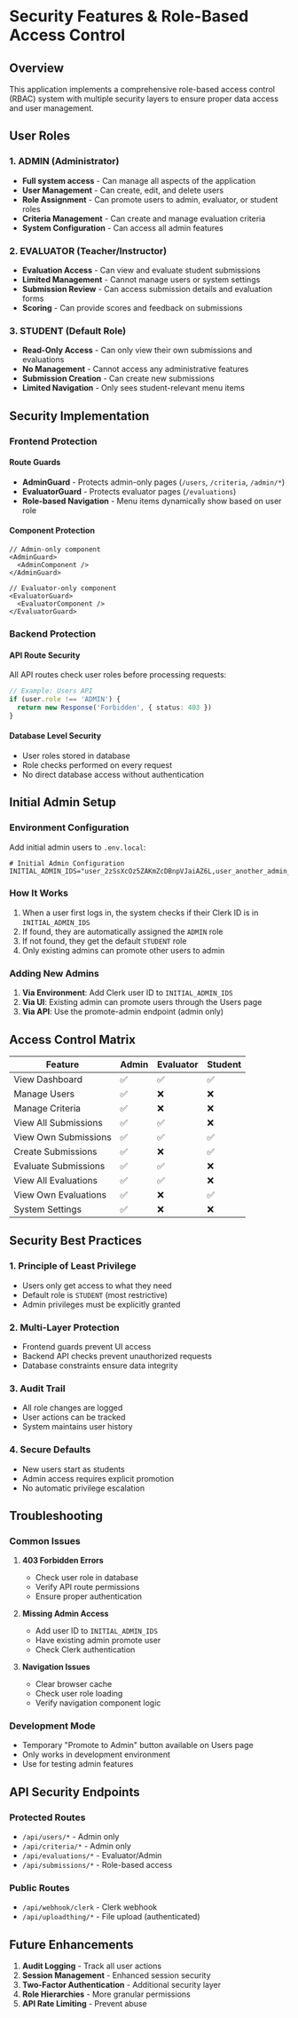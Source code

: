 # Security Features & Role-Based Access Control

## Overview

This application implements a comprehensive role-based access control (RBAC) system with multiple security layers to ensure proper data access and user management.

## User Roles

### 1. **ADMIN** (Administrator)
- **Full system access** - Can manage all aspects of the application
- **User Management** - Can create, edit, and delete users
- **Role Assignment** - Can promote users to admin, evaluator, or student roles
- **Criteria Management** - Can create and manage evaluation criteria
- **System Configuration** - Can access all admin features

### 2. **EVALUATOR** (Teacher/Instructor)
- **Evaluation Access** - Can view and evaluate student submissions
- **Limited Management** - Cannot manage users or system settings
- **Submission Review** - Can access submission details and evaluation forms
- **Scoring** - Can provide scores and feedback on submissions

### 3. **STUDENT** (Default Role)
- **Read-Only Access** - Can only view their own submissions and evaluations
- **No Management** - Cannot access any administrative features
- **Submission Creation** - Can create new submissions
- **Limited Navigation** - Only sees student-relevant menu items

## Security Implementation

### Frontend Protection

#### Route Guards
- **AdminGuard** - Protects admin-only pages (`/users`, `/criteria`, `/admin/*`)
- **EvaluatorGuard** - Protects evaluator pages (`/evaluations`)
- **Role-based Navigation** - Menu items dynamically show based on user role

#### Component Protection
```tsx
// Admin-only component
<AdminGuard>
  <AdminComponent />
</AdminGuard>

// Evaluator-only component  
<EvaluatorGuard>
  <EvaluatorComponent />
</EvaluatorGuard>
```

### Backend Protection

#### API Route Security
All API routes check user roles before processing requests:

```typescript
// Example: Users API
if (user.role !== 'ADMIN') {
  return new Response('Forbidden', { status: 403 })
}
```

#### Database Level Security
- User roles stored in database
- Role checks performed on every request
- No direct database access without authentication

## Initial Admin Setup

### Environment Configuration
Add initial admin users to `.env.local`:

```env
# Initial Admin Configuration
INITIAL_ADMIN_IDS="user_2zSsXcOz5ZAKmZcDBnpVJaiAZ6L,user_another_admin_id"
```

### How It Works
1. When a user first logs in, the system checks if their Clerk ID is in `INITIAL_ADMIN_IDS`
2. If found, they are automatically assigned the `ADMIN` role
3. If not found, they get the default `STUDENT` role
4. Only existing admins can promote other users to admin

### Adding New Admins
1. **Via Environment**: Add Clerk user ID to `INITIAL_ADMIN_IDS`
2. **Via UI**: Existing admin can promote users through the Users page
3. **Via API**: Use the promote-admin endpoint (admin only)

## Access Control Matrix

| Feature | Admin | Evaluator | Student |
|---------|-------|-----------|---------|
| View Dashboard | ✅ | ✅ | ✅ |
| Manage Users | ✅ | ❌ | ❌ |
| Manage Criteria | ✅ | ❌ | ❌ |
| View All Submissions | ✅ | ✅ | ❌ |
| View Own Submissions | ✅ | ✅ | ✅ |
| Create Submissions | ✅ | ❌ | ✅ |
| Evaluate Submissions | ✅ | ✅ | ❌ |
| View All Evaluations | ✅ | ✅ | ❌ |
| View Own Evaluations | ✅ | ❌ | ✅ |
| System Settings | ✅ | ❌ | ❌ |

## Security Best Practices

### 1. **Principle of Least Privilege**
- Users only get access to what they need
- Default role is `STUDENT` (most restrictive)
- Admin privileges must be explicitly granted

### 2. **Multi-Layer Protection**
- Frontend guards prevent UI access
- Backend API checks prevent unauthorized requests
- Database constraints ensure data integrity

### 3. **Audit Trail**
- All role changes are logged
- User actions can be tracked
- System maintains user history

### 4. **Secure Defaults**
- New users start as students
- Admin access requires explicit promotion
- No automatic privilege escalation

## Troubleshooting

### Common Issues

1. **403 Forbidden Errors**
   - Check user role in database
   - Verify API route permissions
   - Ensure proper authentication

2. **Missing Admin Access**
   - Add user ID to `INITIAL_ADMIN_IDS`
   - Have existing admin promote user
   - Check Clerk authentication

3. **Navigation Issues**
   - Clear browser cache
   - Check user role loading
   - Verify navigation component logic

### Development Mode
- Temporary "Promote to Admin" button available on Users page
- Only works in development environment
- Use for testing admin features

## API Security Endpoints

### Protected Routes
- `/api/users/*` - Admin only
- `/api/criteria/*` - Admin only  
- `/api/evaluations/*` - Evaluator/Admin
- `/api/submissions/*` - Role-based access

### Public Routes
- `/api/webhook/clerk` - Clerk webhook
- `/api/uploadthing/*` - File upload (authenticated)

## Future Enhancements

1. **Audit Logging** - Track all user actions
2. **Session Management** - Enhanced session security
3. **Two-Factor Authentication** - Additional security layer
4. **Role Hierarchies** - More granular permissions
5. **API Rate Limiting** - Prevent abuse 